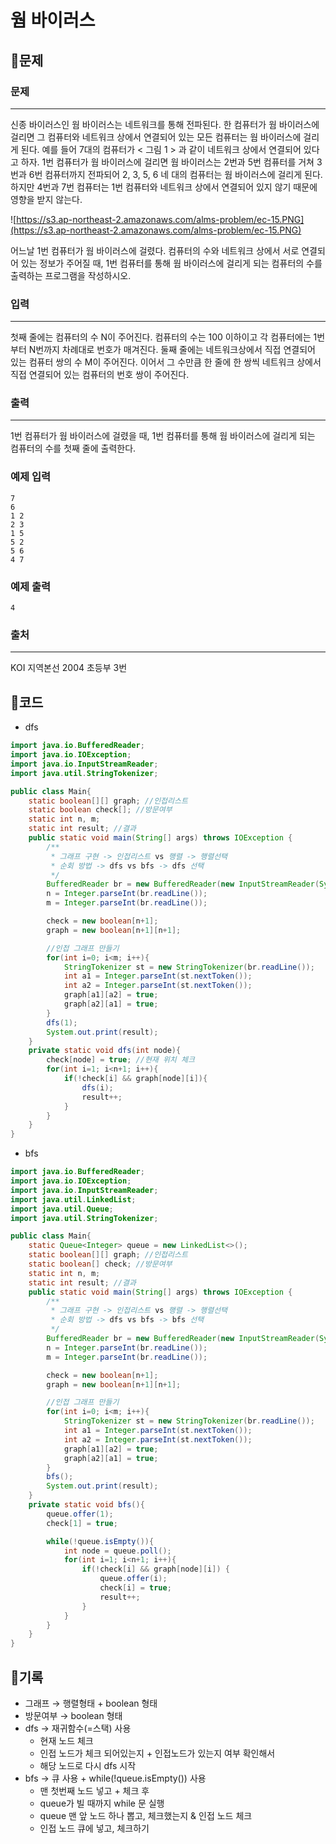 # ****웜 바이러스****

## 📍문제

### **문제**

---

신종 바이러스인 웜 바이러스는 네트워크를 통해 전파된다. 한 컴퓨터가 웜 바이러스에 걸리면 그 컴퓨터와 네트워크 상에서 연결되어 있는 모든 컴퓨터는 웜 바이러스에 걸리게 된다. 예를 들어 7대의 컴퓨터가 < 그림 1 > 과 같이 네트워크 상에서 연결되어 있다고 하자. 1번 컴퓨터가 웜 바이러스에 걸리면 웜 바이러스는 2번과 5번 컴퓨터를 거쳐 3번과 6번 컴퓨터까지 전파되어 2, 3, 5, 6 네 대의 컴퓨터는 웜 바이러스에 걸리게 된다. 하지만 4번과 7번 컴퓨터는 1번 컴퓨터와 네트워크 상에서 연결되어 있지 않기 때문에 영향을 받지 않는다.

![https://s3.ap-northeast-2.amazonaws.com/alms-problem/ec-15.PNG](https://s3.ap-northeast-2.amazonaws.com/alms-problem/ec-15.PNG)

어느날 1번 컴퓨터가 웜 바이러스에 걸렸다. 컴퓨터의 수와 네트워크 상에서 서로 연결되어 있는 정보가 주어질 때, 1번 컴퓨터를 통해 웜 바이러스에 걸리게 되는 컴퓨터의 수를 출력하는 프로그램을 작성하시오.

### **입력**

---

첫째 줄에는 컴퓨터의 수 N이 주어진다. 컴퓨터의 수는 100 이하이고 각 컴퓨터에는 1번부터 N번까지 차례대로 번호가 매겨진다. 둘째 줄에는 네트워크상에서 직접 연결되어 있는 컴퓨터 쌍의 수 M이 주어진다. 이어서 그 수만큼 한 줄에 한 쌍씩 네트워크 상에서 직접 연결되어 있는 컴퓨터의 번호 쌍이 주어진다.

### **출력**

---

1번 컴퓨터가 웜 바이러스에 걸렸을 때, 1번 컴퓨터를 통해 웜 바이러스에 걸리게 되는 컴퓨터의 수를 첫째 줄에 출력한다.

### **예제 입력**

```
7
6
1 2
2 3
1 5
5 2
5 6
4 7
```

### **예제 출력**

```
4

```

### **출처**

---

KOI 지역본선 2004 초등부 3번

## 📍코드

- dfs

```java
import java.io.BufferedReader;
import java.io.IOException;
import java.io.InputStreamReader;
import java.util.StringTokenizer;

public class Main{
    static boolean[][] graph; //인접리스트
    static boolean check[]; //방문여부
    static int n, m;
    static int result; //결과
    public static void main(String[] args) throws IOException {
        /**
         * 그래프 구현 -> 인접리스트 vs 행렬 -> 행렬선택
         * 순회 방법 -> dfs vs bfs -> dfs 선택
         */
        BufferedReader br = new BufferedReader(new InputStreamReader(System.in));
        n = Integer.parseInt(br.readLine());
        m = Integer.parseInt(br.readLine());

        check = new boolean[n+1];
        graph = new boolean[n+1][n+1];

        //인접 그래프 만들기
        for(int i=0; i<m; i++){
            StringTokenizer st = new StringTokenizer(br.readLine());
            int a1 = Integer.parseInt(st.nextToken());
            int a2 = Integer.parseInt(st.nextToken());
            graph[a1][a2] = true;
            graph[a2][a1] = true;
        }
        dfs(1);
        System.out.print(result);
    }
    private static void dfs(int node){
        check[node] = true; //현재 위치 체크
        for(int i=1; i<n+1; i++){
            if(!check[i] && graph[node][i]){
                dfs(i);
                result++;
            }
        }
    }
}
```

- bfs

```java
import java.io.BufferedReader;
import java.io.IOException;
import java.io.InputStreamReader;
import java.util.LinkedList;
import java.util.Queue;
import java.util.StringTokenizer;

public class Main{
    static Queue<Integer> queue = new LinkedList<>();
    static boolean[][] graph; //인접리스트
    static boolean[] check; //방문여부
    static int n, m;
    static int result; //결과
    public static void main(String[] args) throws IOException {
        /**
         * 그래프 구현 -> 인접리스트 vs 행렬 -> 행렬선택
         * 순회 방법 -> dfs vs bfs -> bfs 선택
         */
        BufferedReader br = new BufferedReader(new InputStreamReader(System.in));
        n = Integer.parseInt(br.readLine());
        m = Integer.parseInt(br.readLine());

        check = new boolean[n+1];
        graph = new boolean[n+1][n+1];

        //인접 그래프 만들기
        for(int i=0; i<m; i++){
            StringTokenizer st = new StringTokenizer(br.readLine());
            int a1 = Integer.parseInt(st.nextToken());
            int a2 = Integer.parseInt(st.nextToken());
            graph[a1][a2] = true;
            graph[a2][a1] = true;
        }
        bfs();
        System.out.print(result);
    }
    private static void bfs(){
        queue.offer(1);
        check[1] = true;

        while(!queue.isEmpty()){
            int node = queue.poll();
            for(int i=1; i<n+1; i++){
                if(!check[i] && graph[node][i]) {
                    queue.offer(i);
                    check[i] = true;
                    result++;
                }
            }
        }
    }
}
```

## 📍기록

- 그래프 → 행렬형태 + boolean 형태
- 방문여부 → boolean 형태
- dfs → 재귀함수(=스택) 사용
    - 현재 노드 체크
    - 인접 노드가 체크 되어있는지 + 인접노드가 있는지 여부 확인해서
    - 해당 노드로 다시 dfs 시작
- bfs → 큐 사용 + while(!queue.isEmpty()) 사용
    - 맨 첫번째 노드 넣고 + 체크 후
    - queue가 빌 때까지 while 문 실행
    - queue 맨 앞 노드 하나 뽑고, 체크했는지 & 인접 노드 체크
    - 인접 노드 큐에 넣고, 체크하기
